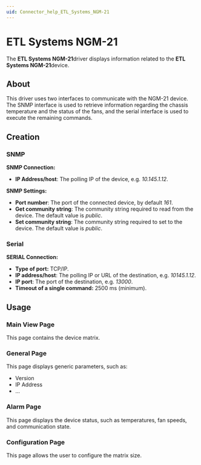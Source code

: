 ```yaml
---
uid: Connector_help_ETL_Systems_NGM-21
---
```


# ETL Systems NGM-21

The **ETL Systems NGM-21**driver displays information related to the ****ETL Systems NGM-21****device.

## About

This driver uses two interfaces to communicate with the NGM-21 device. The SNMP interface is used to retrieve information regarding the chassis temperature and the status of the fans, and the serial interface is used to execute the remaining commands.

## Creation

### SNMP

**SNMP Connection:**

- **IP Address/host**: The polling IP of the device, e.g. *10.145.1.12*.

**SNMP Settings:**

- **Port number**: The port of the connected device, by default *161*.
- **Get community string**: The community string required to read from the device. The default value is *public*.
- **Set community string**: The community string required to set to the device. The default value is *public*.

### Serial

**SERIAL Connection:**

- **Type of port:** TCP/IP.
- **IP address/host**: The polling IP or URL of the destination, e.g. *10145.1.12*.
- **IP port**: The port of the destination, e.g. *13000*.
- **Timeout of a single command:** 2500 ms (minimum).

## Usage

### Main View Page

This page contains the device matrix.

### General Page

This page displays generic parameters, such as:

- Version
- IP Address
- ...

### Alarm Page

This page displays the device status, such as temperatures, fan speeds, and communication state.

### Configuration Page

This page allows the user to configure the matrix size.
